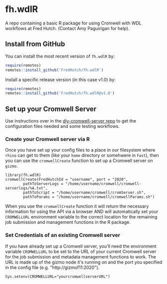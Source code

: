 # fh.wdlR
A repo containing a basic R package for using Cromwell with WDL workflows at Fred Hutch. (Contact Amy Paguirigan for help).


## Install from GitHub
You can install the most recent version of `fh.wdlR` by:

```r
require(remotes)
remotes::install_github('FredHutch/fh.wdlR')
```

Install a specific release version (in this case v1.0) by:
```r
require(remotes)
remotes::install_github('FredHutch/fh.wdlR@v1.0')
```

## Set up your Cromwell Server
Use instructions over in the [diy-cromwell-server repo](https://github.com/FredHutch/diy-cromwell-server) to get the configuration files needed and some testing workflows.  

### Create your Cromwell server via R
Once you have set up your config files to a place in our filesystem where `rhino` can get to them (like your `home` directory or somehwere in `Fast`), then you can use the `cromwellCreate` function to set up a Cromwell server on `gizmo`.  

```{r}
library(fh.wdlR)
cromwellCreate(FredHutchId = "username", port = "2020",
        pathToServerLogs = "/home/username/cromwell/cromwell-serverlogs/%A.txt",
        pathToScript = "/home/username/cromwell/cromServer.sh",
        pathToParams = "/home/username/cromwell/cromwellParams.sh")
```

When you use the `cromwellCreate` function it will return the necessary information for using the API via a browser AND will automatically set your `CROMWELLURL` environment variable to the correct location for the remaining job submission and management functions in the R package. 

### Set Credentials of an existing Cromwell server

If you have already set up a Cromwell server, you'll need the environment variable `CROMWELLURL` to be set to the URL of your current Cromwell server for the job submission and metadata management functions to work.  The URL is made up of the gizmo node it's running on and the port you specified in the config file (e.g. "http://gizmof11:2020").
```{r}
Sys.setenv(CROMWELLURL="yourcromwellserverURL")
```
